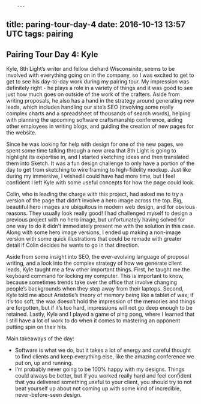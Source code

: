   		---
title: paring-tour-day-4
date: 2016-10-13 13:57 UTC
tags: pairing
---

<section class="article-container">

<h1>Pairing Tour Day 4: Kyle</h1>

<p>Kyle, 8th Light’s writer and fellow diehard Wisconsinite, seems to be involved with everything going on in the company, so I was excited to get to get to see his day-to-day work during my pairing tour. My impression was definitely right - he plays a role in a variety of things and it was good to see just how much goes on outside of the work of the crafters. Aside from writing proposals, he also has a hand in the strategy around generating new leads, which includes handling our site’s SEO (involving some really complex charts and a spreadsheet of thousands of search words), helping with planning the upcoming software craftsmanship conference, aiding other employees in writing blogs, and guiding the creation of new pages for the website. </p>

<p>Since he was looking for help with design for one of the new pages, we spent some time talking through a new area that 8th Light is going to highlight its expertise in, and I started sketching ideas and then translated them into Sketch. It was a fun design challenge to only have a portion of the day to get from sketching to wire framing to high-fidelity mockup. Just like during my immersive, I wished I could have had more time, but I feel confident I left Kyle with some useful concepts for how the page could look.</p>

<p>Colin, who is leading the charge with this project, had asked me to try a version of the page that didn’t involve a hero image across the top. Big, beautiful hero images are ubiquitous in modern web design, and for obvious reasons. They usually look really good! I had challenged myself to design a previous project with no hero image, but unfortunately having solved for one way to do it didn’t immediately present me with the solution in this case. Along with some hero image versions, I ended up making a non-image version with some quick illustrations that could be remade with greater detail if Colin decides he wants to go in that direction.</p>

<p>Aside from some insight into SEO, the ever-evolving language of proposal writing, and a look into the complex strategy of how we generate client leads, Kyle taught me a few other important things. First, he taught me the keyboard command for locking my computer. This is important to know, because sometimes trends take over the office that involve changing people’s backgrounds when they step away from their laptops. Second, Kyle told me about Aristotle’s theory of memory being like a tablet of wax; if it’s too soft, the wax doesn’t hold the impression of the memories and things are forgotten, but if it’s too hard, impressions will not go deep enough to be retained. Lastly, Kyle and I played a game of ping pong, where I learned that I still have a lot of work to do when it comes to mastering an opponent putting spin on their hits.</p>

<p>Main takeaways of the day:</p>

<ul>
	<li>Software is what we do, but it takes a lot of energy and careful thought to find clients and keep everything else, like the amazing conference we put on, up and running.</li>
	<li>I’m probably never going to be 100% happy with my designs. Things could always be better, but if you worked really hard and feel confident that you delivered something useful to your client, you should try to not beat yourself up about not coming up with some kind of incredible, never-before-seen design.</li>
</ul>

</section>

